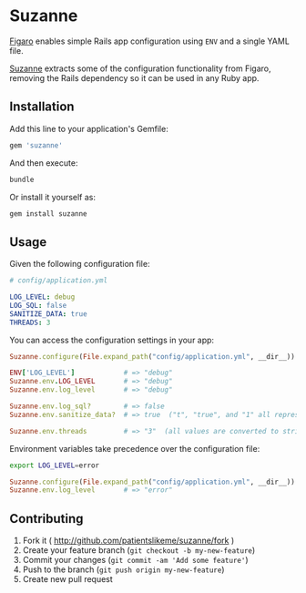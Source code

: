 # Suzanne

[Figaro](http://www.github.com/laserlemon/figaro) enables simple Rails app configuration using `ENV` and a single YAML file.

[Suzanne](http://www.github.com/patientslikeme/suzanne) extracts some of the configuration functionality from Figaro, removing the Rails dependency so it can be used in any Ruby app.

## Installation

Add this line to your application's Gemfile:

```ruby
gem 'suzanne'
```

And then execute:

```bash
bundle
```

Or install it yourself as:

```bash
gem install suzanne
```

## Usage

Given the following configuration file:

```yaml
# config/application.yml

LOG_LEVEL: debug
LOG_SQL: false
SANITIZE_DATA: true
THREADS: 3
```

You can access the configuration settings in your app:

```ruby
Suzanne.configure(File.expand_path("config/application.yml", __dir__))

ENV['LOG_LEVEL']            # => "debug"
Suzanne.env.LOG_LEVEL       # => "debug"
Suzanne.env.log_level       # => "debug"

Suzanne.env.log_sql?        # => false
Suzanne.env.sanitize_data?  # => true  ("t", "true", and "1" all represent true)

Suzanne.env.threads         # => "3"  (all values are converted to strings)
```

Environment variables take precedence over the configuration file:

```bash
export LOG_LEVEL=error
```

```ruby
Suzanne.configure(File.expand_path("config/application.yml", __dir__))
Suzanne.env.log_level       # => "error"
```

## Contributing

1. Fork it ( http://github.com/patientslikeme/suzanne/fork )
2. Create your feature branch (`git checkout -b my-new-feature`)
3. Commit your changes (`git commit -am 'Add some feature'`)
4. Push to the branch (`git push origin my-new-feature`)
5. Create new pull request
